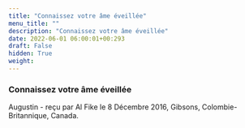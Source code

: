 ```yaml
---
title: "Connaissez votre âme éveillée"
menu_title: ""
description: "Connaissez votre âme éveillée"
date: 2022-06-01 06:00:01+00:293
draft: False
hidden: True
weight:
---
```

### Connaissez votre âme éveillée

Augustin - reçu par Al Fike le 8 Décembre 2016, Gibsons, Colombie-Britannique, Canada.



